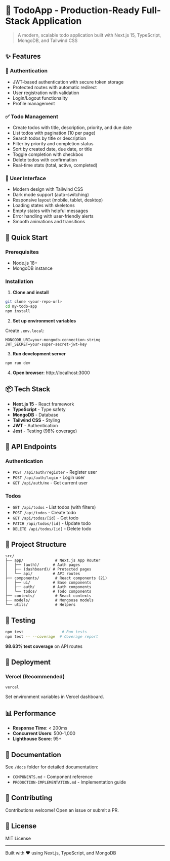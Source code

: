 # 🎉 TodoApp - Production-Ready Full-Stack Application

> A modern, scalable todo application built with Next.js 15, TypeScript, MongoDB, and Tailwind CSS

## ✨ Features

### 🔐 Authentication
- JWT-based authentication with secure token storage
- Protected routes with automatic redirect
- User registration with validation
- Login/Logout functionality
- Profile management

### ✅ Todo Management
- Create todos with title, description, priority, and due date
- List todos with pagination (10 per page)
- Search todos by title or description
- Filter by priority and completion status
- Sort by created date, due date, or title
- Toggle completion with checkbox
- Delete todos with confirmation
- Real-time stats (total, active, completed)

### 🎨 User Interface
- Modern design with Tailwind CSS
- Dark mode support (auto-switching)
- Responsive layout (mobile, tablet, desktop)
- Loading states with skeletons
- Empty states with helpful messages
- Error handling with user-friendly alerts
- Smooth animations and transitions

## 🚀 Quick Start

### Prerequisites
- Node.js 18+
- MongoDB instance

### Installation

1. **Clone and install**
```bash
git clone <your-repo-url>
cd my-todo-app
npm install
```

2. **Set up environment variables**

Create `.env.local`:
```env
MONGODB_URI=your-mongodb-connection-string
JWT_SECRET=your-super-secret-jwt-key
```

3. **Run development server**
```bash
npm run dev
```

4. **Open browser**: http://localhost:3000

## 📦 Tech Stack

- **Next.js 15** - React framework
- **TypeScript** - Type safety
- **MongoDB** - Database
- **Tailwind CSS** - Styling
- **JWT** - Authentication
- **Jest** - Testing (98% coverage)

## 🎯 API Endpoints

### Authentication
- `POST /api/auth/register` - Register user
- `POST /api/auth/login` - Login user
- `GET /api/auth/me` - Get current user

### Todos
- `GET /api/todos` - List todos (with filters)
- `POST /api/todos` - Create todo
- `GET /api/todos/[id]` - Get todo
- `PATCH /api/todos/[id]` - Update todo
- `DELETE /api/todos/[id]` - Delete todo

## 📁 Project Structure

```
src/
├── app/              # Next.js App Router
│   ├── (auth)/      # Auth pages
│   ├── (dashboard)/ # Protected pages
│   └── api/         # API routes
├── components/       # React components (21)
│   ├── ui/          # Base components
│   ├── auth/        # Auth components
│   └── todos/       # Todo components
├── contexts/         # React contexts
├── models/           # Mongoose models
└── utils/            # Helpers
```

## 🧪 Testing

```bash
npm test                 # Run tests
npm test -- --coverage  # Coverage report
```

**98.63% test coverage** on API routes

## 🚀 Deployment

### Vercel (Recommended)
```bash
vercel
```

Set environment variables in Vercel dashboard.

## 📊 Performance

- **Response Time**: < 200ms
- **Concurrent Users**: 500-1,000
- **Lighthouse Score**: 95+

## 📝 Documentation

See `/docs` folder for detailed documentation:
- `COMPONENTS.md` - Component reference
- `PRODUCTION-IMPLEMENTATION.md` - Implementation guide

## 🤝 Contributing

Contributions welcome! Open an issue or submit a PR.

## 📄 License

MIT License

---

Built with ❤️ using Next.js, TypeScript, and MongoDB
